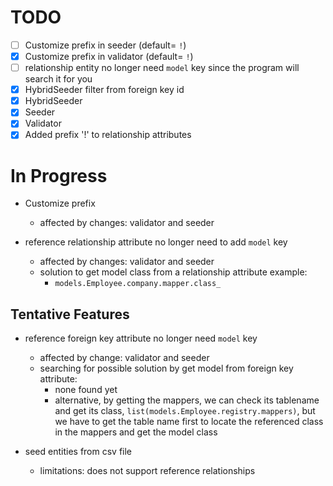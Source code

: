 # TODO

- [ ] Customize prefix in seeder (default= `!`)
- [x] Customize prefix in validator (default= `!`)
- [ ] relationship entity no longer need `model` key since the program will search it for you
- [x] HybridSeeder filter from foreign key id
- [x] HybridSeeder
- [x] Seeder
- [x] Validator
- [x] Added prefix '!' to relationship attributes

# In Progress

- Customize prefix
    - affected by changes: validator and seeder

- reference relationship attribute no longer need to add `model` key
    - affected by changes: validator and seeder
    - solution to get model class from a relationship attribute example:
        - `models.Employee.company.mapper.class_`

## Tentative Features

- reference foreign key attribute no longer need `model` key
    - affected by change: validator and seeder
    - searching for possible solution by get model from foreign key attribute:
        - none found yet
        - alternative, by getting the mappers, we can check its tablename and get its
          class, `list(models.Employee.registry.mappers)`, but we have to get the table name first to locate the
          referenced class in the mappers and get the model class

- seed entities from csv file
    - limitations: does not support reference relationships
